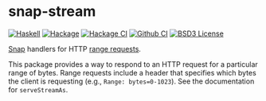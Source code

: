 # snap-stream

[![Haskell](https://img.shields.io/badge/language-Haskell-orange.svg)](https://haskell.org) [![Hackage](https://img.shields.io/hackage/v/snap-stream.svg)](https://hackage.haskell.org/package/snap-stream) [![Hackage CI](https://matrix.hackage.haskell.org/api/v2/packages/snap-stream/badge)](https://matrix.hackage.haskell.org/#/package/snap-stream)  [![Github CI](https://github.com/obsidiansystems/snap-stream/workflows/github-action/badge.svg)](https://github.com/obsidiansystems/snap-stream/actions) [![BSD3 License](https://img.shields.io/badge/license-BSD3-blue.svg)](https://github.com/obsidiansystems/snap-stream/blob/master/LICENSE)

[Snap](https://hackage.haskell.org/package/snap) handlers for HTTP [range requests](https://developer.mozilla.org/en-US/docs/Web/HTTP/Range_requests).

This package provides a way to respond to an HTTP request for a particular range of bytes. Range requests include a header that specifies which bytes the client is requesting (e.g., `Range: bytes=0-1023`). See the documentation for `serveStreamAs`.
